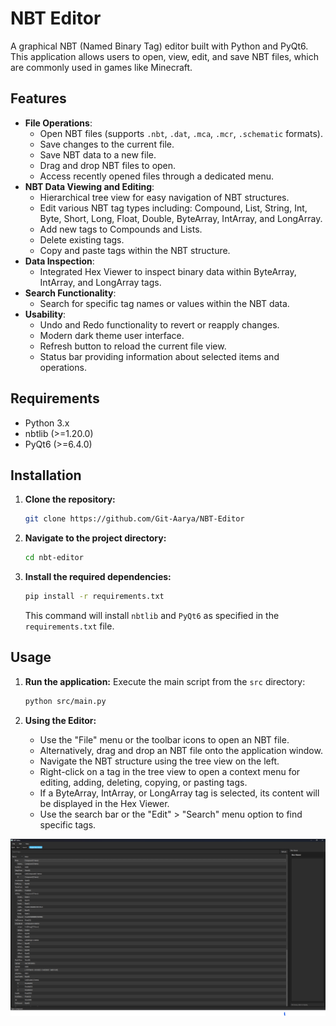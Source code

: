 # NBT Editor

A graphical NBT (Named Binary Tag) editor built with Python and PyQt6. This application allows users to open, view, edit, and save NBT files, which are commonly used in games like Minecraft.

## Features

* **File Operations**:
    * Open NBT files (supports `.nbt`, `.dat`, `.mca`, `.mcr`, `.schematic` formats).
    * Save changes to the current file.
    * Save NBT data to a new file.
    * Drag and drop NBT files to open.
    * Access recently opened files through a dedicated menu.
* **NBT Data Viewing and Editing**:
    * Hierarchical tree view for easy navigation of NBT structures.
    * Edit various NBT tag types including: Compound, List, String, Int, Byte, Short, Long, Float, Double, ByteArray, IntArray, and LongArray.
    * Add new tags to Compounds and Lists.
    * Delete existing tags.
    * Copy and paste tags within the NBT structure.
* **Data Inspection**:
    * Integrated Hex Viewer to inspect binary data within ByteArray, IntArray, and LongArray tags.
* **Search Functionality**:
    * Search for specific tag names or values within the NBT data.
* **Usability**:
    * Undo and Redo functionality to revert or reapply changes.
    * Modern dark theme user interface.
    * Refresh button to reload the current file view.
    * Status bar providing information about selected items and operations.

## Requirements

* Python 3.x
* nbtlib (>=1.20.0)
* PyQt6 (>=6.4.0)

## Installation

1.  **Clone the repository:**
    ```bash
    git clone https://github.com/Git-Aarya/NBT-Editor
    ```

2.  **Navigate to the project directory:**
    ```bash
    cd nbt-editor
    ```

3.  **Install the required dependencies:**
    ```bash
    pip install -r requirements.txt
    ```
    This command will install `nbtlib` and `PyQt6` as specified in the `requirements.txt` file.

## Usage

1.  **Run the application:**
    Execute the main script from the `src` directory:
    ```bash
    python src/main.py
    ```
   
2.  **Using the Editor:**
    * Use the "File" menu or the toolbar icons to open an NBT file.
    * Alternatively, drag and drop an NBT file onto the application window.
    * Navigate the NBT structure using the tree view on the left.
    * Right-click on a tag in the tree view to open a context menu for editing, adding, deleting, copying, or pasting tags.
    * If a ByteArray, IntArray, or LongArray tag is selected, its content will be displayed in the Hex Viewer.
    * Use the search bar or the "Edit" > "Search" menu option to find specific tags.


![NBT Editor ScreenShot](screenshot.png)
